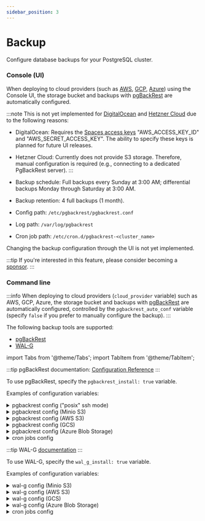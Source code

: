 ```yaml
---
sidebar_position: 3
---
```


# Backup

Configure database backups for your PostgreSQL cluster.

### Console (UI)

When deploying to cloud providers (such as [AWS](../deployment/aws.md), [GCP](../deployment/gcp.md), [Azure](../deployment/azure.md)) using the Console UI, the storage bucket and backups with [pgBackRest](https://pgbackrest.org) are automatically configured.

:::note
This is not yet implemented for [DigitalOcean](../deployment/digitalocean.md) and [Hetzner Cloud](../deployment/hetzner.md) due to the following reasons:

- DigitalOcean: Requires the [Spaces access keys](https://cloud.digitalocean.com/account/api/spaces) "AWS_ACCESS_KEY_ID" and "AWS_SECRET_ACCESS_KEY". The ability to specify these keys is planned for future UI releases.
- Hetzner Cloud: Currently does not provide S3 storage. Therefore, manual configuration is required (e.g., connecting to a dedicated PgBackRest server).
:::

- Backup schedule: Full backups every Sunday at 3:00 AM; differential backups Monday through Saturday at 3:00 AM.
- Backup retention: 4 full backups (1 month).
- Config path: `/etc/pgbackrest/pgbackrest.conf`
- Log path: `/var/log/pgbackrest`
- Cron job path: `/etc/cron.d/pgbackrest-<cluster_name>`

Changing the backup configuration through the UI is not yet implemented.

:::tip
If you're interested in this feature, please consider becoming a [sponsor](/sponsor).
:::

### Command line

:::info
When deploying to cloud providers (`cloud_provider` variable) such as AWS, GCP, Azure, the storage bucket and backups with [pgBackRest](https://pgbackrest.org) are automatically configured, controlled by the `pgbackrest_auto_conf` variable (specify `false` if you prefer to manually configure the backup).
:::

The following backup tools are supported:
- [pgBackRest](https://github.com/pgbackrest/pgbackrest)
- [WAL-G](https://github.com/wal-g/wal-g)

import Tabs from '@theme/Tabs';
import TabItem from '@theme/TabItem';

<Tabs>
  <TabItem value="pgBackRest" label="pgBackRest" default>

:::tip
pgBackRest documentation: [Configuration Reference](https://pgbackrest.org/configuration.html)
:::

To use pgBackRest, specify the `pgbackrest_install: true` variable.

Examples of configuration variables:

<details>
<summary>pgbackrest config ("posix" ssh mode)</summary>

```yaml
# An example of a configuration using a dedicated backup server (via ssh)

pgbackrest_install: true
pgbackrest_install_from_pgdg_repo: true
pgbackrest_stanza: "{{ patroni_cluster_name }}"  # stanza name
pgbackrest_repo_type: "posix"
pgbackrest_repo_host: "10.128.64.110"  # change this value
pgbackrest_repo_user: "postgres"
pgbackrest_conf_file: "/etc/pgbackrest/pgbackrest.conf"
pgbackrest_conf:
  global:  # [global] section
    - { option: "log-level-file", value: "detail" }
    - { option: "log-path", value: "/var/log/pgbackrest" }
    - { option: "repo1-type", value: "{{ pgbackrest_repo_type | lower }}" }
    - { option: "repo1-host", value: "{{ pgbackrest_repo_host }}" }
    - { option: "repo1-host-user", value: "{{ pgbackrest_repo_user }}" }
    - { option: "repo1-path", value: "/var/lib/pgbackrest" }  # the path to the backup directory on the backup server
    - { option: "spool-path", value: "/var/spool/pgbackrest" }
    - { option: "archive-async", value: "y" }
    - { option: "archive-get-queue-max", value: "1GiB" }
#    - { option: "archive-push-queue-max", value: "100GiB" }
  stanza:  # [stanza_name] section
    - { option: "process-max", value: "4" }
    - { option: "log-level-console", value: "info" }
    - { option: "recovery-option", value: "recovery_target_action=promote" }
    - { option: "pg1-socket-path", value: "{{ postgresql_unix_socket_dir }}" }
    - { option: "pg1-path", value: "{{ postgresql_data_dir }}" }
# dedicated backup server config
pgbackrest_server_conf:
  global:
    - { option: "log-level-file", value: "detail" }
    - { option: "log-level-console", value: "info" }
    - { option: "log-path", value: "/var/log/pgbackrest" }
    - { option: "repo1-path", value: "/var/lib/pgbackrest" }  # the path to the backup directory
    - { option: "repo1-retention-full", value: "4" }
    - { option: "repo1-retention-archive", value: "4" }
    - { option: "archive-check", value: "y" }
    - { option: "archive-copy", value: "n" }
    - { option: "repo1-bundle", value: "y" }
    - { option: "repo1-block", value: "y" }
    - { option: "start-fast", value: "y" }
    - { option: "stop-auto", value: "y" }
    - { option: "link-all", value: "y" }
    - { option: "resume", value: "n" }
    - { option: "backup-standby", value: "y" }
    - { option: "process-max", value: "2" }
# the stanza section will be generated automatically

pgbackrest_archive_command: "pgbackrest --stanza={{ pgbackrest_stanza }} archive-push %p"
```

Additionally specify the IP address of the backup server (in this example "10.128.64.110") in the `inventory` in the "`pgbackrest`" group.
</details>

<details>
<summary>pgbackrest config (Minio S3)</summary>

```yaml
# An example of a configuration using S3 (Minio)

pgbackrest_install: true
pgbackrest_install_from_pgdg_repo: true
pgbackrest_stanza: "{{ patroni_cluster_name }}"  # stanza name
pgbackrest_repo_type: "s3"
pgbackrest_repo_host: ""
pgbackrest_repo_user: ""
pgbackrest_conf_file: "/etc/pgbackrest/pgbackrest.conf"
pgbackrest_conf:
  global:  # [global] section
    - { option: "log-level-file", value: "detail" }
    - { option: "log-path", value: "/var/log/pgbackrest" }
    - { option: "repo1-type", value: "{{ pgbackrest_repo_type | lower }}" }
    - { option: "repo1-path", value: "/pgbackrest" }  # logical path in bucket
    - { option: "repo1-s3-endpoint", value: "https://YOUR_MINIO_ADDRESS" }  # change this value
    - { option: "repo1-s3-key", value: "YOUR_MINIO_S3_KEY" }  # change this value
    - { option: "repo1-s3-key-secret", value: "YOUR_MINIO_S3_KEY_SECRET" }  # change this value
    - { option: "repo1-s3-bucket", value: "YOUR_MINIO_BUCKET" }  # change this value
    - { option: "repo1-s3-region", value: "eu-west-3" }  # change this value
    - { option: "repo1-s3-uri-style", value: "path" }
    - { option: "repo1-s3-verify-tls", value: "n" }
    - { option: "repo1-retention-full", value: "4" }
    - { option: "repo1-retention-archive", value: "4" }
    - { option: "archive-check", value: "y" }
    - { option: "archive-copy", value: "n" }
    - { option: "archive-async", value: "y" }
    - { option: "archive-get-queue-max", value: "1GiB" }
#    - { option: "archive-push-queue-max", value: "100GiB" }
    - { option: "spool-path", value: "/var/spool/pgbackrest" }
    - { option: "repo1-bundle", value: "y" }
    - { option: "repo1-block", value: "y" }
    - { option: "start-fast", value: "y" }
    - { option: "stop-auto", value: "y" }
    - { option: "link-all", value: "y" }
    - { option: "resume", value: "n" }
    - { option: "backup-standby", value: "y" }  # when set to 'y', standby servers will be automatically added to the stanza section.
    - { option: "process-max", value: "2" }
  stanza:  # [stanza_name] section
    - { option: "process-max", value: "4" }
    - { option: "log-level-console", value: "info" }
    - { option: "recovery-option", value: "recovery_target_action=promote" }
    - { option: "pg1-socket-path", value: "{{ postgresql_unix_socket_dir }}" }
    - { option: "pg1-path", value: "{{ postgresql_data_dir }}" }

pgbackrest_archive_command: "pgbackrest --stanza={{ pgbackrest_stanza }} archive-push %p"
```

</details>

<details>
<summary>pgbackrest config (AWS S3)</summary>

```yaml
# An example of a configuration using AWS S3

pgbackrest_install: true
pgbackrest_install_from_pgdg_repo: true
pgbackrest_stanza: "{{ patroni_cluster_name }}"  # stanza name
pgbackrest_repo_type: "s3"
pgbackrest_repo_host: ""
pgbackrest_repo_user: ""
pgbackrest_conf_file: "/etc/pgbackrest/pgbackrest.conf"
pgbackrest_conf:
  global:  # [global] section
    - { option: "log-level-file", value: "detail" }
    - { option: "log-path", value: "/var/log/pgbackrest" }
    - { option: "repo1-type", value: "{{ pgbackrest_repo_type | lower }}" }
    - { option: "repo1-path", value: "/pgbackrest" }  # logical path in bucket
    - { option: "repo1-s3-key", value: "YOUR_AWS_S3_ACCESS_KEY" }  # change this value
    - { option: "repo1-s3-key-secret", value: "YOUR_AWS_S3_SECRET_KEY" }  # change this value
    - { option: "repo1-s3-bucket", value: "YOUR_BUCKET_NAME" }  # change this value
    - { option: "repo1-s3-endpoint", value: "s3.us-east-1.amazonaws.com" }  # change this value
    - { option: "repo1-s3-region", value: "us-east-1" }  # change this value
    - { option: "repo1-retention-full", value: "4" }
    - { option: "repo1-retention-archive", value: "4" }
    - { option: "archive-check", value: "y" }
    - { option: "archive-copy", value: "n" }
    - { option: "archive-async", value: "y" }
    - { option: "archive-get-queue-max", value: "1GiB" }
#    - { option: "archive-push-queue-max", value: "100GiB" }
    - { option: "spool-path", value: "/var/spool/pgbackrest" }
    - { option: "repo1-bundle", value: "y" }
    - { option: "repo1-block", value: "y" }
    - { option: "start-fast", value: "y" }
    - { option: "stop-auto", value: "y" }
    - { option: "link-all", value: "y" }
    - { option: "resume", value: "n" }
    - { option: "backup-standby", value: "y" }  # when set to 'y', standby servers will be automatically added to the stanza section.
    - { option: "process-max", value: "2" }
  stanza:  # [stanza_name] section
    - { option: "process-max", value: "4" }
    - { option: "log-level-console", value: "info" }
    - { option: "recovery-option", value: "recovery_target_action=promote" }
    - { option: "pg1-socket-path", value: "/var/run/postgresql" }
    - { option: "pg1-path", value: "/var/lib/postgresql/data" }

pgbackrest_archive_command: "pgbackrest --stanza={{ pgbackrest_stanza }} archive-push %p"
```

</details>

<details>
<summary>pgbackrest config (GCS)</summary>

```yaml
# An example of a configuration using GCS

pgbackrest_install: true
pgbackrest_install_from_pgdg_repo: true
pgbackrest_stanza: "{{ patroni_cluster_name }}"  # stanza name
pgbackrest_repo_type: "gcs"
pgbackrest_repo_host: ""
pgbackrest_repo_user: ""
pgbackrest_conf_file: "/etc/pgbackrest/pgbackrest.conf"
pgbackrest_conf:
  global:  # [global] section
    - { option: "log-level-file", value: "detail" }
    - { option: "log-path", value: "/var/log/pgbackrest" }
    - { option: "repo1-type", value: "{{ pgbackrest_repo_type | lower }}" }
    - { option: "repo1-path", value: "/pgbackrest" }  # logical path in bucket
    - { option: "repo1-gcs-key", value: "{{ postgresql_home_dir }}/gcs-key.json" }  # change this value (path to GCS service account key file)
    - { option: "repo1-gcs-bucket", value: "YOUR_BUCKET_NAME" }  # change this value
    - { option: "repo1-retention-full", value: "4" }
    - { option: "repo1-retention-archive", value: "4" }
    - { option: "archive-check", value: "y" }
    - { option: "archive-copy", value: "n" }
    - { option: "archive-async", value: "y" }
    - { option: "archive-get-queue-max", value: "1GiB" }
#    - { option: "archive-push-queue-max", value: "100GiB" }
    - { option: "spool-path", value: "/var/spool/pgbackrest" }
    - { option: "repo1-bundle", value: "y" }
    - { option: "repo1-block", value: "y" }
    - { option: "start-fast", value: "y" }
    - { option: "stop-auto", value: "y" }
    - { option: "link-all", value: "y" }
    - { option: "resume", value: "n" }
    - { option: "backup-standby", value: "y" }  # when set to 'y', standby servers will be automatically added to the stanza section.
    - { option: "process-max", value: "2" }
  stanza:  # [stanza_name] section
    - { option: "process-max", value: "4" }
    - { option: "log-level-console", value: "info" }
    - { option: "recovery-option", value: "recovery_target_action=promote" }
    - { option: "pg1-socket-path", value: "/var/run/postgresql" }
    - { option: "pg1-path", value: "/var/lib/postgresql/data" }

pgbackrest_archive_command: "pgbackrest --stanza={{ pgbackrest_stanza }} archive-push %p"
```

</details>

<details>
<summary>pgbackrest config (Azure Blob Storage)</summary>

```yaml
# An example of a configuration using Azure Blob Storage

pgbackrest_install: true
pgbackrest_install_from_pgdg_repo: true
pgbackrest_stanza: "{{ patroni_cluster_name }}"  # stanza name
pgbackrest_repo_type: "azure"
pgbackrest_repo_host: ""
pgbackrest_repo_user: ""
pgbackrest_conf_file: "/etc/pgbackrest/pgbackrest.conf"
pgbackrest_conf:
  global:  # [global] section
    - { option: "log-level-file", value: "detail" }
    - { option: "log-path", value: "/var/log/pgbackrest" }
    - { option: "repo1-type", value: "{{ pgbackrest_repo_type | lower }}" }
    - { option: "repo1-path", value: "/pgbackrest" }  # logical path in Azure Blob container
    - { option: "repo1-azure-key", value: "YOUR_AZURE_STORAGE_ACCOUNT_KEY" }  # change this value
    - { option: "repo1-azure-key-type", value: "shared" }  # key type: 'shared' or 'sas'
    - { option: "repo1-azure-account", value: "YOUR_AZURE_STORAGE_ACCOUNT" }  # change this value
    - { option: "repo1-azure-container", value: "YOUR_AZURE_STORAGE_CONTAINER" }  # change this value
    - { option: "repo1-retention-full", value: "4" }
    - { option: "repo1-retention-archive", value: "4" }
    - { option: "archive-check", value: "y" }
    - { option: "archive-copy", value: "n" }
    - { option: "archive-async", value: "y" }
    - { option: "archive-get-queue-max", value: "1GiB" }
#    - { option: "archive-push-queue-max", value: "100GiB" }
    - { option: "spool-path", value: "/var/spool/pgbackrest" }
    - { option: "repo1-bundle", value: "y" }
    - { option: "repo1-block", value: "y" }
    - { option: "start-fast", value: "y" }
    - { option: "stop-auto", value: "y" }
    - { option: "link-all", value: "y" }
    - { option: "resume", value: "n" }
    - { option: "backup-standby", value: "y" }  # when set to 'y', standby servers will be automatically added to the stanza section.
    - { option: "process-max", value: "2" }
  stanza:  # [stanza_name] section
    - { option: "process-max", value: "4" }
    - { option: "log-level-console", value: "info" }
    - { option: "recovery-option", value: "recovery_target_action=promote" }
    - { option: "pg1-socket-path", value: "/var/run/postgresql" }
    - { option: "pg1-path", value: "/var/lib/postgresql/data" }

pgbackrest_archive_command: "pgbackrest --stanza={{ pgbackrest_stanza }} archive-push %p"
```

</details>

<details>
<summary>cron jobs config</summary>

```yaml
# By default, the cron jobs is created on the database server.
# If 'repo_host' is defined, the cron jobs will be created on the pgbackrest server.
pgbackrest_cron_jobs:
  - name: "pgBackRest: Full Backup"
    file: "/etc/cron.d/pgbackrest-{{ patroni_cluster_name }}"
    user: "postgres"
    minute: "00"
    hour: "3"
    day: "*"
    month: "*"
    weekday: "0"
    job: "if [ $(psql -tAXc 'select pg_is_in_recovery()') = 'f' ]; then pgbackrest --stanza={{ pgbackrest_stanza }} --type=full backup; fi"
  - name: "pgBackRest: Diff Backup"
    file: "/etc/cron.d/pgbackrest-{{ patroni_cluster_name }}"
    user: "postgres"
    minute: "00"
    hour: "3"
    day: "*"
    month: "*"
    weekday: "1-6"
    job: "if [ $(psql -tAXc 'select pg_is_in_recovery()') = 'f' ]; then pgbackrest --stanza={{ pgbackrest_stanza }} --type=diff backup; fi"
```

</details>

  </TabItem>
  <TabItem value="WAL-G" label="WAL-G">

:::tip
WAL-G [documentation](https://github.com/wal-g/wal-g/blob/master/docs/PostgreSQL.md)
:::

To use WAL-G, specify the `wal_g_install: true` variable.

Examples of configuration variables:

<details>
<summary>wal-g config (Minio S3)</summary>

```yaml
# An example of a configuration using S3 (Minio)

wal_g_install: true
wal_g_version: "3.0.3"
wal_g_path: "/usr/local/bin/wal-g --config {{ postgresql_home_dir }}/.walg.json"
wal_g_json:
  - { option: "AWS_ACCESS_KEY_ID", value: "YOUR_MINIO_ACCESS_KEY_ID" }  # change this value
  - { option: "AWS_SECRET_ACCESS_KEY", value: "YOUR_MINIO_SECRET_ACCESS_KEY" }  # change this value
  - { option: "AWS_ENDPOINT", value: "http://YOUR_MINIO_ADDRESS:9000" }  # change this value
  - { option: "AWS_S3_FORCE_PATH_STYLE", value: "true" }
  - { option: "WALG_S3_PREFIX", value: "s3://YOUR_MINIO_BUCKET" }  # change this value
  - { option: "WALG_COMPRESSION_METHOD", value: "brotli" }  # or "lz4", "lzma", "zstd"
  - { option: "WALG_DELTA_MAX_STEPS", value: "6" }  # determines how many delta backups can be between full backups
  - { option: "WALG_UPLOAD_CONCURRENCY", value: "2" }
  - { option: "WALG_UPLOAD_DISK_CONCURRENCY", value: "2" }
  - { option: "WALG_DOWNLOAD_CONCURRENCY", value: "4" }
  - { option: "PGDATA", value: "{{ postgresql_data_dir }}" }
  - { option: "PGHOST", value: "{{ postgresql_unix_socket_dir }}" }
  - { option: "PGPORT", value: "{{ postgresql_port }}" }
  - { option: "PGUSER", value: "{{ patroni_superuser_username }}" }

wal_g_archive_command: "{{ wal_g_path }} wal-push %p"
```

</details>

<details>
<summary>wal-g config (AWS S3)</summary>

```yaml
# An example of a configuration using AWS S3

wal_g_install: true
wal_g_version: "3.0.3"
wal_g_path: "/usr/local/bin/wal-g --config {{ postgresql_home_dir }}/.walg.json"
wal_g_json:
  - { option: "AWS_ACCESS_KEY_ID", value: "YOUR_AWS_ACCESS_KEY_ID" }  # change this value
  - { option: "AWS_SECRET_ACCESS_KEY", value: "YOUR_AWS_SECRET_ACCESS_KEY" }  # change this value
  - { option: "AWS_REGION", value: "YOUR_AWS_REGION" }  # change this value (e.g., us-east-1)
  - { option: "WALG_S3_PREFIX", value: "s3://YOUR_AWS_BUCKET" }  # change this value
  - { option: "WALG_COMPRESSION_METHOD", value: "brotli" }  # or "lz4", "lzma", "zstd"
  - { option: "WALG_DELTA_MAX_STEPS", value: "6" }  # determines how many delta backups can be between full backups
  - { option: "WALG_UPLOAD_CONCURRENCY", value: "2" }
  - { option: "WALG_UPLOAD_DISK_CONCURRENCY", value: "2" }
  - { option: "WALG_DOWNLOAD_CONCURRENCY", value: "4" }
  - { option: "PGDATA", value: "{{ postgresql_data_dir }}" }
  - { option: "PGHOST", value: "{{ postgresql_unix_socket_dir }}" }
  - { option: "PGPORT", value: "{{ postgresql_port }}" }
  - { option: "PGUSER", value: "{{ patroni_superuser_username }}" }

wal_g_archive_command: "{{ wal_g_path }} wal-push %p"
```

</details>

<details>
<summary>wal-g config (GCS)</summary>

```yaml
# An example of a configuration using GCS

wal_g_install: true
wal_g_version: "3.0.3"
wal_g_path: "/usr/local/bin/wal-g --config {{ postgresql_home_dir }}/.walg.json"
wal_g_json:
  - { option: "GOOGLE_APPLICATION_CREDENTIALS", value: "{{ postgresql_home_dir }}/gcs-key.json" }  # change this value (path to GCS service account key file)
  - { option: "WALG_GS_PREFIX", value: "gs://YOUR_GCS_BUCKET" }  # change this value
  - { option: "WALG_COMPRESSION_METHOD", value: "brotli" }  # or "lz4", "lzma", "zstd"
  - { option: "WALG_DELTA_MAX_STEPS", value: "6" }  # determines how many delta backups can be between full backups
  - { option: "WALG_UPLOAD_CONCURRENCY", value: "2" }
  - { option: "WALG_UPLOAD_DISK_CONCURRENCY", value: "2" }
  - { option: "WALG_DOWNLOAD_CONCURRENCY", value: "4" }
  - { option: "PGDATA", value: "{{ postgresql_data_dir }}" }
  - { option: "PGHOST", value: "{{ postgresql_unix_socket_dir }}" }
  - { option: "PGPORT", value: "{{ postgresql_port }}" }
  - { option: "PGUSER", value: "{{ patroni_superuser_username }}" }

wal_g_archive_command: "{{ wal_g_path }} wal-push %p"
```

</details>

<details>
<summary>wal-g config (Azure Blob Storage)</summary>

```yaml
# An example of a configuration using Azure Blob Storage

wal_g_install: true
wal_g_version: "3.0.3"
wal_g_path: "/usr/local/bin/wal-g --config {{ postgresql_home_dir }}/.walg.json"
wal_g_json:
  - { option: "AZURE_STORAGE_ACCOUNT", value: "YOUR_AZURE_STORAGE_ACCOUNT" }  # change this value
  - { option: "AZURE_STORAGE_ACCESS_KEY", value: "YOUR_AZURE_STORAGE_ACCOUNT_KEY" }  # change this value
  - { option: "WALG_AZ_PREFIX", value: "azure://YOUR_AZURE_STORAGE_CONTAINER" }  # change this value
  - { option: "WALG_COMPRESSION_METHOD", value: "brotli" }  # or "lz4", "lzma", "zstd"
  - { option: "WALG_DELTA_MAX_STEPS", value: "6" }  # determines how many delta backups can be between full backups
  - { option: "WALG_UPLOAD_CONCURRENCY", value: "2" }
  - { option: "WALG_UPLOAD_DISK_CONCURRENCY", value: "2" }
  - { option: "WALG_DOWNLOAD_CONCURRENCY", value: "4" }
  - { option: "PGDATA", value: "{{ postgresql_data_dir }}" }
  - { option: "PGHOST", value: "{{ postgresql_unix_socket_dir }}" }
  - { option: "PGPORT", value: "{{ postgresql_port }}" }
  - { option: "PGUSER", value: "{{ patroni_superuser_username }}" }

wal_g_archive_command: "{{ wal_g_path }} wal-push %p"
```

</details>

<details>
<summary>cron jobs config</summary>

```yaml
# Define job_parts outside of wal_g_cron_jobs
# Ensure there is a space at the beginning of each part to prevent commands from concatenating.
wal_g_backup_command:
  - "curl -I -s http://{{ inventory_hostname }}:{{ patroni_restapi_port }} | grep 200"
  - " && {{ wal_g_path }} backup-push {{ postgresql_data_dir }} > {{ postgresql_log_dir }}/walg_backup.log 2>&1"
wal_g_delete_command:
  - "curl -I -s http://{{ inventory_hostname }}:{{ patroni_restapi_port }} | grep 200"
  - " && {{ wal_g_path }} delete retain FULL 4 --confirm > {{ postgresql_log_dir }}/walg_delete.log 2>&1"

wal_g_cron_jobs:
  - name: "WAL-G: Create daily backup"
    user: "postgres"
    file: /etc/cron.d/walg
    minute: "00"
    hour: "3"
    day: "*"
    month: "*"
    weekday: "*"
    job: "{{ wal_g_backup_command | join('') }}"
  - name: "WAL-G: Delete old backups"
    user: "postgres"
    file: /etc/cron.d/walg
    minute: "30"
    hour: "6"
    day: "*"
    month: "*"
    weekday: "*"
    job: "{{ wal_g_delete_command | join('') }}"
```

</details>

  </TabItem>
</Tabs>
